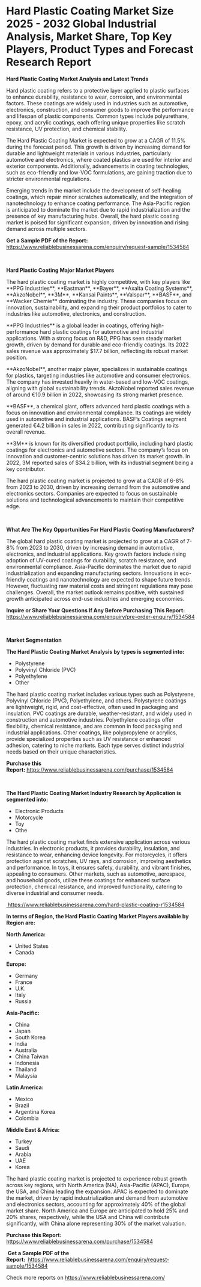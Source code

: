 <p><h1>Hard Plastic Coating Market Size 2025 - 2032 Global Industrial Analysis, Market Share, Top Key Players, Product Types and Forecast Research Report</h1></p><p><strong>Hard Plastic Coating Market Analysis and Latest Trends</strong></p>
<p><p>Hard plastic coating refers to a protective layer applied to plastic surfaces to enhance durability, resistance to wear, corrosion, and environmental factors. These coatings are widely used in industries such as automotive, electronics, construction, and consumer goods to improve the performance and lifespan of plastic components. Common types include polyurethane, epoxy, and acrylic coatings, each offering unique properties like scratch resistance, UV protection, and chemical stability.</p><p>The Hard Plastic Coating Market is expected to grow at a CAGR of 11.5% during the forecast period. This growth is driven by increasing demand for durable and lightweight materials in various industries, particularly automotive and electronics, where coated plastics are used for interior and exterior components. Additionally, advancements in coating technologies, such as eco-friendly and low-VOC formulations, are gaining traction due to stricter environmental regulations.</p><p>Emerging trends in the market include the development of self-healing coatings, which repair minor scratches automatically, and the integration of nanotechnology to enhance coating performance. The Asia-Pacific region is anticipated to dominate the market due to rapid industrialization and the presence of key manufacturing hubs. Overall, the hard plastic coating market is poised for significant expansion, driven by innovation and rising demand across multiple sectors.</p></p>
<p><strong>Get a Sample PDF of the Report:&nbsp;</strong> <a href="https://www.reliablebusinessarena.com/enquiry/request-sample/1534584?utm_campaign=2215&utm_medium=2&utm_source=Github&utm_content=ia&utm_term=26012025&utm_id=hard-plastic-coating">https://www.reliablebusinessarena.com/enquiry/request-sample/1534584</a></p>
<p>&nbsp;</p>
<p><strong>Hard Plastic Coating Major Market Players</strong></p>
<p><p>The hard plastic coating market is highly competitive, with key players like **PPG Industries**, **Eastman**, **Bayer**, **Axalta Coating Systems**, **AkzoNobel**, **3M**, **Kansai Paints**, **Valspar**, **BASF**, and **Wacker Chemie** dominating the industry. These companies focus on innovation, sustainability, and expanding their product portfolios to cater to industries like automotive, electronics, and construction.</p><p>**PPG Industries** is a global leader in coatings, offering high-performance hard plastic coatings for automotive and industrial applications. With a strong focus on R&D, PPG has seen steady market growth, driven by demand for durable and eco-friendly coatings. Its 2022 sales revenue was approximately $17.7 billion, reflecting its robust market position.</p><p>**AkzoNobel**, another major player, specializes in sustainable coatings for plastics, targeting industries like automotive and consumer electronics. The company has invested heavily in water-based and low-VOC coatings, aligning with global sustainability trends. AkzoNobel reported sales revenue of around €10.9 billion in 2022, showcasing its strong market presence.</p><p>**BASF**, a chemical giant, offers advanced hard plastic coatings with a focus on innovation and environmental compliance. Its coatings are widely used in automotive and industrial applications. BASF’s Coatings segment generated €4.2 billion in sales in 2022, contributing significantly to its overall revenue.</p><p>**3M** is known for its diversified product portfolio, including hard plastic coatings for electronics and automotive sectors. The company’s focus on innovation and customer-centric solutions has driven its market growth. In 2022, 3M reported sales of $34.2 billion, with its industrial segment being a key contributor.</p><p>The hard plastic coating market is projected to grow at a CAGR of 6-8% from 2023 to 2030, driven by increasing demand from the automotive and electronics sectors. Companies are expected to focus on sustainable solutions and technological advancements to maintain their competitive edge.</p></p>
<p>&nbsp;</p>
<p><strong>What Are The Key Opportunities For Hard Plastic Coating Manufacturers?</strong></p>
<p><p>The global hard plastic coating market is projected to grow at a CAGR of 7-8% from 2023 to 2030, driven by increasing demand in automotive, electronics, and industrial applications. Key growth factors include rising adoption of UV-cured coatings for durability, scratch resistance, and environmental compliance. Asia-Pacific dominates the market due to rapid industrialization and expanding manufacturing sectors. Innovations in eco-friendly coatings and nanotechnology are expected to shape future trends. However, fluctuating raw material costs and stringent regulations may pose challenges. Overall, the market outlook remains positive, with sustained growth anticipated across end-use industries and emerging economies.</p></p>
<p><strong>Inquire or Share Your Questions If Any Before Purchasing This Report:</strong> <a href="https://www.reliablebusinessarena.com/enquiry/pre-order-enquiry/1534584?utm_campaign=2215&utm_medium=2&utm_source=Github&utm_content=ia&utm_term=26012025&utm_id=hard-plastic-coating">https://www.reliablebusinessarena.com/enquiry/pre-order-enquiry/1534584</a></p>
<p>&nbsp;</p>
<p><strong>Market Segmentation</strong></p>
<p><strong>The Hard Plastic Coating Market Analysis by types is segmented into:</strong></p>
<p><ul><li>Polystyrene</li><li>Polyvinyl Chloride (PVC)</li><li>Polyethylene</li><li>Other</li></ul></p>
<p><p>The hard plastic coating market includes various types such as Polystyrene, Polyvinyl Chloride (PVC), Polyethylene, and others. Polystyrene coatings are lightweight, rigid, and cost-effective, often used in packaging and insulation. PVC coatings are durable, weather-resistant, and widely used in construction and automotive industries. Polyethylene coatings offer flexibility, chemical resistance, and are common in food packaging and industrial applications. Other coatings, like polypropylene or acrylics, provide specialized properties such as UV resistance or enhanced adhesion, catering to niche markets. Each type serves distinct industrial needs based on their unique characteristics.</p></p>
<p><strong>Purchase this Report:&nbsp;</strong><a href="https://www.reliablebusinessarena.com/purchase/1534584?utm_campaign=2215&utm_medium=2&utm_source=Github&utm_content=ia&utm_term=26012025&utm_id=hard-plastic-coating">https://www.reliablebusinessarena.com/purchase/1534584</a></p>
<p>&nbsp;</p>
<p><strong>The Hard Plastic Coating Market Industry Research by Application is segmented into:</strong></p>
<p><ul><li>Electronic Products</li><li>Motorcycle</li><li>Toy</li><li>Othe</li></ul></p>
<p><p>The hard plastic coating market finds extensive application across various industries. In electronic products, it provides durability, insulation, and resistance to wear, enhancing device longevity. For motorcycles, it offers protection against scratches, UV rays, and corrosion, improving aesthetics and performance. In toys, it ensures safety, durability, and vibrant finishes, appealing to consumers. Other markets, such as automotive, aerospace, and household goods, utilize these coatings for enhanced surface protection, chemical resistance, and improved functionality, catering to diverse industrial and consumer needs.</p></p>
<p><a href="https://www.reliablebusinessarena.com/hard-plastic-coating-r1534584?utm_campaign=2215&utm_medium=2&utm_source=Github&utm_content=ia&utm_term=26012025&utm_id=hard-plastic-coating">&nbsp;https://www.reliablebusinessarena.com/hard-plastic-coating-r1534584</a></p>
<p><strong>In terms of Region, the Hard Plastic Coating Market Players available by Region are:</strong></p>
<p>
    <p> <strong> North America: </strong>
        <ul>
            <li>United States</li>
            <li>Canada</li>
        </ul>
        </p> 
    <p> <strong> Europe: </strong>
        <ul>
            <li>Germany</li>
            <li>France</li>
            <li>U.K.</li>
            <li>Italy</li>
            <li>Russia</li>
        </ul>
        </p> 
    <p> <strong> Asia-Pacific: </strong>
        <ul>
            <li>China</li>
            <li>Japan</li>
            <li>South Korea</li>
            <li>India</li>
            <li>Australia</li>
            <li>China Taiwan</li>
            <li>Indonesia</li>
            <li>Thailand</li>
            <li>Malaysia</li>
        </ul>
        </p> 
    <p> <strong> Latin America: </strong>
        <ul>
            <li>Mexico</li>
            <li>Brazil</li>
            <li>Argentina Korea</li>
            <li>Colombia</li>
        </ul>
        </p> 
    <p> <strong> Middle East & Africa: </strong>
        <ul>
            <li>Turkey</li>
            <li>Saudi</li>
            <li>Arabia</li>
            <li>UAE</li>
            <li>Korea</li>
        </ul>
    </p>
    </p>
<p><p>The hard plastic coating market is projected to experience robust growth across key regions, with North America (NA), Asia-Pacific (APAC), Europe, the USA, and China leading the expansion. APAC is expected to dominate the market, driven by rapid industrialization and demand from automotive and electronics sectors, accounting for approximately 40% of the global market share. North America and Europe are anticipated to hold 25% and 20% shares, respectively, while the USA and China will contribute significantly, with China alone representing 30% of the market valuation.</p></p>
<p><strong>Purchase this Report: </strong><a href="https://www.reliablebusinessarena.com/purchase/1534584?utm_campaign=2215&utm_medium=2&utm_source=Github&utm_content=ia&utm_term=26012025&utm_id=hard-plastic-coating">https://www.reliablebusinessarena.com/purchase/1534584</a></p>
<p>&nbsp;<strong>Get a Sample PDF of the Report:&nbsp;&nbsp;</strong><a href="https://www.reliablebusinessarena.com/enquiry/request-sample/1534584?utm_campaign=2215&utm_medium=2&utm_source=Github&utm_content=ia&utm_term=26012025&utm_id=hard-plastic-coating">https://www.reliablebusinessarena.com/enquiry/request-sample/1534584</a></p>
<p><strong></strong></p>
<p>Check more reports on <a href="https://www.reliablebusinessarena.com/?utm_campaign=2215&utm_medium=2&utm_source=Github&utm_content=ia&utm_term=26012025&utm_id=hard-plastic-coating">https://www.reliablebusinessarena.com/</a></p>